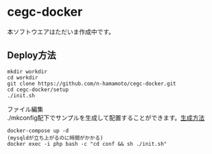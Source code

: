 # cegc-docker
本ソフトウエアはただいま作成中です。

## Deploy方法
```
mkdir workdir
cd workdir
git clone https://github.com/n-hamamoto/cegc-docker.git
cd cegc-docker/setup
./init.sh
```
ファイル編集  
./mkconfig配下でサンプルを生成して配置することができます。[生成方法](./mkconfig)

```
docker-compose up -d
(mysqldが立ち上がるのに時間がかかる)
docker exec -i php bash -c "cd conf && sh ./init.sh"
```
